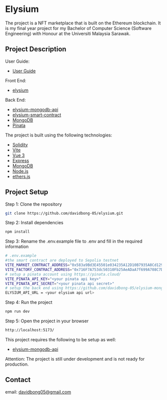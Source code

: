 # Elysium

The project is a NFT marketplace that is built on the Ethereum blockchain. It is my final year project for my Bachelor of Computer Science (Software Engineering) with Honour at the Universiti Malaysia Sarawak.

## Project Description

User Guide:

- [User Guide](https://elysium-user-guide.vercel.app/)

Front End:

- [elysium](https://github.com/davidbong-05/elysium.git)

Back End:

- [elysium-mongodb-api](https://github.com/davidbong-05/elysium-mongodb-api.git)
- [elysium-smart-contract](https://github.com/davidbong-05/elysium-smart-contract.git)
- [MongoDB](https://www.mongodb.com/)
- [Pinata](https://pinata.cloud/)

The project is built using the following technologies:

- [Solidity](https://docs.soliditylang.org/en/v0.8.4/)
- [Vite](https://vitejs.dev/)
- [Vue 3](https://v3.vuejs.org/)
- [Express](https://expressjs.com/)
- [MongoDB](https://www.mongodb.com/)
- [Node.js](https://nodejs.org/en/)
- [ethers.js](https://docs.ethers.io/v6/)

## Project Setup

Step 1: Clone the repository

```bash
git clone https://github.com/davidbong-05/elysium.git
```

Step 2: Install dependencies

```bash
npm install
```

Step 3: Rename the .env.example file to .env and fill in the required information

```bash
# .env.example
#the smart contract are deployed to Sepolia testnet
VITE_MARKET_CONTRACT_ADDRESS="0x583a9Bd3E45501e034235A12D10B7935A8Cd129E"
VITE_FACTORY_CONTRACT_ADDRESS="0x716F7A753dc50310Fb25AeADaA7f699A708C7Db0"
# setup a pinata account using https://pinata.cloud/
VITE_PINATA_API_KEY="<your pinata api key>"
VITE_PINATA_API_SECRET="<your pinata api secret>"
# setup the back end using https://github.com/davidbong-05/elysium-mongodb-api.git
ELYSIUM_API_URL = <your elysium api url>
```

Step 4: Run the project

```bash
npm run dev
```

Step 5: Open the project in your browser

```bash
http://localhost:5173/
```

This project requires the following to be setup as well:

- [elysium-mongodb-api](https://github.com/davidbong-05/elysium-mongodb-api.git)

Attention: The project is still under development and is not ready for production.

## Contact

email: davidbong05@gmail.com
